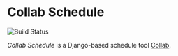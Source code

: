 Collab Schedule
===============

![Build Status](https://travis-ci.org/excellaco/collab-schedule.svg?branch=master)


*Collab Schedule* is a Django-based schedule tool [Collab](https://github.com/cfpb/collab).

